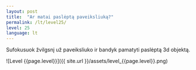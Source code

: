 ```yaml
---
layout: post
title:  "Ar matai paslėptą paveiksliuką?"
permalink: /lt/level25/
level: 25
language: lt
---
```

Sufokusuok žvilgsnį už paveiksliuko ir bandyk pamatyti paslėptą 3d objektą.

![Level {{page.level}}]({{ site.url }}/assets/level_{{page.level}}.png)